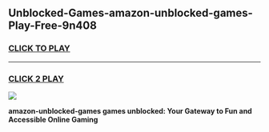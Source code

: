 
## Unblocked-Games-amazon-unblocked-games-Play-Free-9n408
<h3>
<a href="https://premium76.site?title=amazon-unblocked-games&ref=23A">CLICK TO PLAY</a></h3>
<hr>

<h3>
<a href="https://premium76.site?title=amazon-unblocked-games&ref=23A">CLICK 2 PLAY</a>
  
</h3>

<a href="https://premium76.site?title=amazon-unblocked-games&ref=23A"><img src="https://clearcache.store/games.png"></a>


**amazon-unblocked-games games unblocked: Your Gateway to Fun and Accessible Online Gaming**
